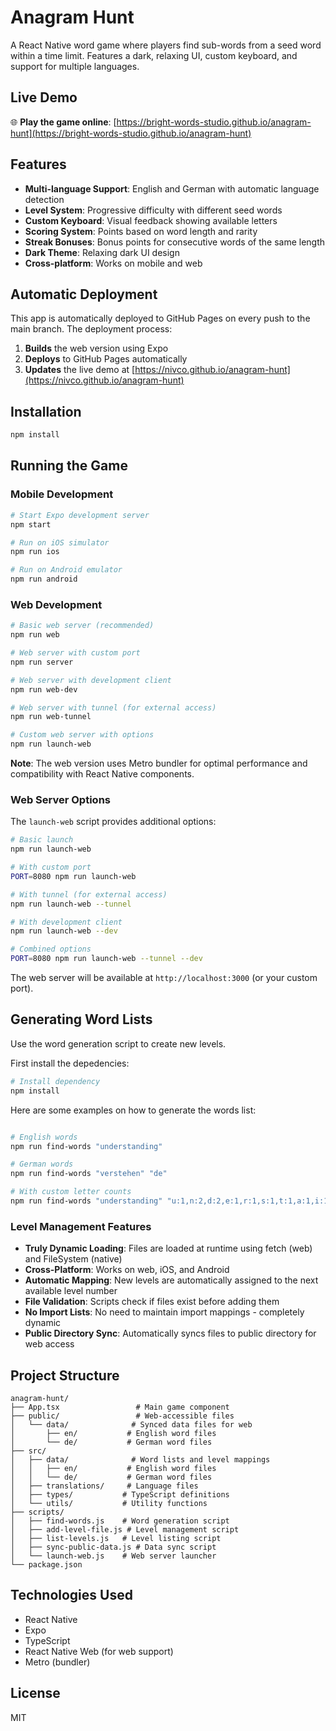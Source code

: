 # Anagram Hunt

A React Native word game where players find sub-words from a seed word within a time limit. Features a dark, relaxing UI, custom keyboard, and support for multiple languages.

## Live Demo

🌐 **Play the game online**: [https://bright-words-studio.github.io/anagram-hunt](https://bright-words-studio.github.io/anagram-hunt)

## Features

- **Multi-language Support**: English and German with automatic language detection
- **Level System**: Progressive difficulty with different seed words
- **Custom Keyboard**: Visual feedback showing available letters
- **Scoring System**: Points based on word length and rarity
- **Streak Bonuses**: Bonus points for consecutive words of the same length
- **Dark Theme**: Relaxing dark UI design
- **Cross-platform**: Works on mobile and web

## Automatic Deployment

This app is automatically deployed to GitHub Pages on every push to the main branch. The deployment process:

1. **Builds** the web version using Expo
2. **Deploys** to GitHub Pages automatically
3. **Updates** the live demo at [https://nivco.github.io/anagram-hunt](https://nivco.github.io/anagram-hunt)

## Installation

```bash
npm install
```

## Running the Game

### Mobile Development
```bash
# Start Expo development server
npm start

# Run on iOS simulator
npm run ios

# Run on Android emulator
npm run android
```

### Web Development
```bash
# Basic web server (recommended)
npm run web

# Web server with custom port
npm run server

# Web server with development client
npm run web-dev

# Web server with tunnel (for external access)
npm run web-tunnel

# Custom web server with options
npm run launch-web
```

**Note**: The web version uses Metro bundler for optimal performance and compatibility with React Native components.

### Web Server Options

The `launch-web` script provides additional options:

```bash
# Basic launch
npm run launch-web

# With custom port
PORT=8080 npm run launch-web

# With tunnel (for external access)
npm run launch-web --tunnel

# With development client
npm run launch-web --dev

# Combined options
PORT=8080 npm run launch-web --tunnel --dev
```

The web server will be available at `http://localhost:3000` (or your custom port).

## Generating Word Lists

Use the word generation script to create new levels.

First install the depedencies:

```bash
# Install dependency
npm install
```

Here are some examples on how to generate the words list:

```bash

# English words
npm run find-words "understanding"

# German words
npm run find-words "verstehen" "de"

# With custom letter counts
npm run find-words "understanding" "u:1,n:2,d:2,e:1,r:1,s:1,t:1,a:1,i:1,g:1"
```

### Level Management Features
- **Truly Dynamic Loading**: Files are loaded at runtime using fetch (web) and FileSystem (native)
- **Cross-Platform**: Works on web, iOS, and Android
- **Automatic Mapping**: New levels are automatically assigned to the next available level number
- **File Validation**: Scripts check if files exist before adding them
- **No Import Lists**: No need to maintain import mappings - completely dynamic
- **Public Directory Sync**: Automatically syncs files to public directory for web access

## Project Structure

```
anagram-hunt/
├── App.tsx                 # Main game component
├── public/                 # Web-accessible files
│   └── data/              # Synced data files for web
│       ├── en/           # English word files
│       └── de/           # German word files
├── src/
│   ├── data/              # Word lists and level mappings
│   │   ├── en/           # English word files
│   │   └── de/           # German word files
│   ├── translations/     # Language files
│   ├── types/           # TypeScript definitions
│   └── utils/           # Utility functions
├── scripts/
│   ├── find-words.js    # Word generation script
│   ├── add-level-file.js # Level management script
│   ├── list-levels.js   # Level listing script
│   ├── sync-public-data.js # Data sync script
│   └── launch-web.js    # Web server launcher
└── package.json
```

## Technologies Used

- React Native
- Expo
- TypeScript
- React Native Web (for web support)
- Metro (bundler)

## License

MIT
